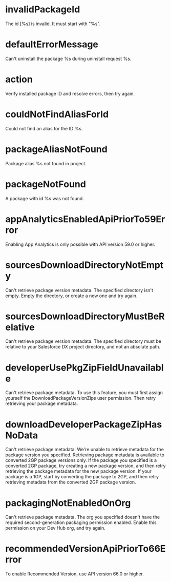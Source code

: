 # invalidPackageId

The id [%s] is invalid. It must start with "%s".

# defaultErrorMessage

Can't uninstall the package %s during uninstall request %s.

# action

Verify installed package ID and resolve errors, then try again.

# couldNotFindAliasForId

Could not find an alias for the ID %s.

# packageAliasNotFound

Package alias %s not found in project.

# packageNotFound

A package with id %s was not found.

# appAnalyticsEnabledApiPriorTo59Error

Enabling App Analytics is only possible with API version 59.0 or higher.

# sourcesDownloadDirectoryNotEmpty

Can't retrieve package version metadata. The specified directory isn't empty. Empty the directory, or create a new one and try again.

# sourcesDownloadDirectoryMustBeRelative

Can't retrieve package version metadata. The specified directory must be relative to your Salesforce DX project directory, and not an absolute path.

# developerUsePkgZipFieldUnavailable

Can't retrieve package metadata. To use this feature, you must first assign yourself the DownloadPackageVersionZips user permission. Then retry retrieving your package metadata.

# downloadDeveloperPackageZipHasNoData

Can't retrieve package metadata. We're unable to retrieve metadata for the package version you specified. Retrieving package metadata is available to converted 2GP package versions only. If the package you specified is a converted 2GP package, try creating a new package version, and then retry retrieving the package metadata for the new package version. If your package is a 1GP, start by converting the package to 2GP, and then retry retrieving metadata from the converted 2GP package version.

# packagingNotEnabledOnOrg

Can't retrieve package metadata. The org you specified doesn't have the required second-generation packaging permission enabled. Enable this permission on your Dev Hub org, and try again.

# recommendedVersionApiPriorTo66Error

To enable Recommended Version, use API version 66.0 or higher.
